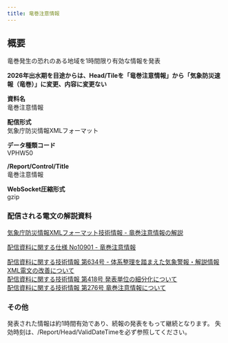 ```yaml
---
title: 竜巻注意情報
---
```


## 概要
竜巻発生の恐れのある地域を1時間限り有効な情報を発表

**2026年出水期を目途からは、Head/Tileを「竜巻注意情報」から「気象防災速報（竜巻）」に変更、内容に変更ない**

**資料名** <br/>
竜巻注意情報
 
**配信形式** <br/>
気象庁防災情報XMLフォーマット

**データ種類コード** <br/>
VPHW50

**/Report/Control/Title** <br/>
竜巻注意情報
 
**WebSocket圧縮形式** <br/>
gzip

### 配信される電文の解説資料
[気象庁防災情報XMLフォーマット技術情報 - 竜巻注意情報の解説](https://dmdata.jp/docs/jma/manual/0252-0252.pdf)
 
 
[配信資料に関する仕様 No10901 - 竜巻注意情報](https://www.data.jma.go.jp/suishin/shiyou/pdf/no10901)


[配信資料に関する技術情報 第634号 - 体系整理を踏まえた気象警報・解説情報XML電文の改善について](https://dmdata.jp/docs/jma/technical/634.pdf) <br/>
[配信資料に関する技術情報 第418号 発表単位の細分化について](https://dmdata.jp/docs/jma/technical/418.pdf) <br/>
[配信資料に関する技術情報 第276号 竜巻注意情報について](https://dmdata.jp/docs/jma/technical/276.pdf) 
 
### その他
発表された情報は約1時間有効であり、続報の発表をもって継続となります。
失効時刻は、/Report/Head/ValidDateTimeを必ず参照してください。
